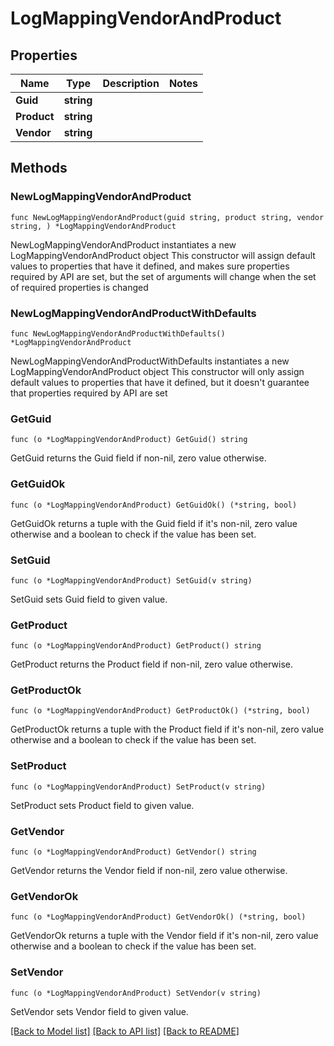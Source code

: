 # LogMappingVendorAndProduct

## Properties

Name | Type | Description | Notes
------------ | ------------- | ------------- | -------------
**Guid** | **string** |  | 
**Product** | **string** |  | 
**Vendor** | **string** |  | 

## Methods

### NewLogMappingVendorAndProduct

`func NewLogMappingVendorAndProduct(guid string, product string, vendor string, ) *LogMappingVendorAndProduct`

NewLogMappingVendorAndProduct instantiates a new LogMappingVendorAndProduct object
This constructor will assign default values to properties that have it defined,
and makes sure properties required by API are set, but the set of arguments
will change when the set of required properties is changed

### NewLogMappingVendorAndProductWithDefaults

`func NewLogMappingVendorAndProductWithDefaults() *LogMappingVendorAndProduct`

NewLogMappingVendorAndProductWithDefaults instantiates a new LogMappingVendorAndProduct object
This constructor will only assign default values to properties that have it defined,
but it doesn't guarantee that properties required by API are set

### GetGuid

`func (o *LogMappingVendorAndProduct) GetGuid() string`

GetGuid returns the Guid field if non-nil, zero value otherwise.

### GetGuidOk

`func (o *LogMappingVendorAndProduct) GetGuidOk() (*string, bool)`

GetGuidOk returns a tuple with the Guid field if it's non-nil, zero value otherwise
and a boolean to check if the value has been set.

### SetGuid

`func (o *LogMappingVendorAndProduct) SetGuid(v string)`

SetGuid sets Guid field to given value.


### GetProduct

`func (o *LogMappingVendorAndProduct) GetProduct() string`

GetProduct returns the Product field if non-nil, zero value otherwise.

### GetProductOk

`func (o *LogMappingVendorAndProduct) GetProductOk() (*string, bool)`

GetProductOk returns a tuple with the Product field if it's non-nil, zero value otherwise
and a boolean to check if the value has been set.

### SetProduct

`func (o *LogMappingVendorAndProduct) SetProduct(v string)`

SetProduct sets Product field to given value.


### GetVendor

`func (o *LogMappingVendorAndProduct) GetVendor() string`

GetVendor returns the Vendor field if non-nil, zero value otherwise.

### GetVendorOk

`func (o *LogMappingVendorAndProduct) GetVendorOk() (*string, bool)`

GetVendorOk returns a tuple with the Vendor field if it's non-nil, zero value otherwise
and a boolean to check if the value has been set.

### SetVendor

`func (o *LogMappingVendorAndProduct) SetVendor(v string)`

SetVendor sets Vendor field to given value.



[[Back to Model list]](../README.md#documentation-for-models) [[Back to API list]](../README.md#documentation-for-api-endpoints) [[Back to README]](../README.md)


